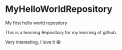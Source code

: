 # MyHelloWorldRepository
My first hello world repository

This is a learning Repository for my learning of github. 

Very interesting, I love it :smile:
